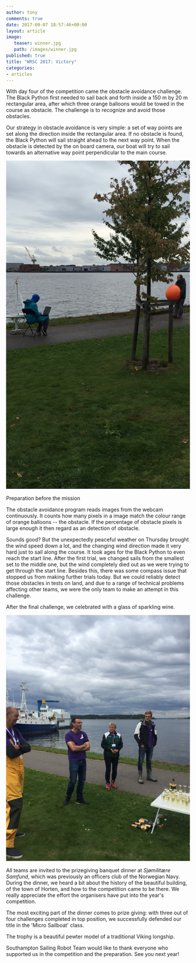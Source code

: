 ```yaml
---
author: tony
comments: true
date: 2017-09-07 18:57:46+00:00
layout: article
image:
   teaser: winner.jpg
   path: /images/winner.jpg
published: true
title: "WRSC 2017: Victory"
categories:
- articles
---
```


With day four of the competition came the obstacle avoidance challenge. The Black Python first needed to sail back and forth inside a 150 m by 20 m rectangular area, after which three orange balloons would be towed in the course as obstacle. The challenge is to recognize and avoid those obstacles.

Our strategy in obstacle avoidance is very simple: a set of way points are set along the direction inside the rectangular area. If no obstacle is found, the Black Python will sail straight ahead to the next way point. When the obstacle is detected by the on board camera, our boat will try to sail towards an alternative way point perpendicular to the main course.

![calibration and preparation](/images/obstacle-avoidance-prep.jpg)

Preparation before the mission

The obstacle avoidance program reads images from the webcam continuously. It counts how many pixels in a image match the colour range of orange balloons -- the obstacle. If the percentage of obstacle pixels is large enough it then regard as an detection of obstacle.

Sounds good? But the unexpectedly peaceful weather on Thursday brought the wind speed down a lot, and the changing wind direction made it very hard just to sail along the course. It took ages for the Black Python to even reach the start line. After the first trial, we changed sails from the smallest set to the middle one, but the wind completely died out as we were trying to get through the start line. Besides this, there was some compass issue that stopped us from making further trials today. But we could reliably detect those obstacles in tests on land, and due to a range of technical problems affecting other teams, we were the only team to make an attempt in this challenge.

After the final challenge, we celebrated with a glass of sparkling wine.

![sparkling wine](/images/celebration-wine.jpg)

All teams are invited to the prizegiving banquet dinner at *Sjømilitære Samfund*, which was previously an officers club of the Norwegian Navy. During the dinner, we heard a bit about the history of the beautiful building, of the town of Horten, and how to the competition came to be there. We really appreciate the effort the organisers have put into the year's competition.

The most exciting part of the dinner comes to prize giving: with three out of four challenges completed in top position, we successfully defended our title in the 'Micro Sailboat' class.

The trophy is a beautiful pewter model of a traditional Viking longship.

Southampton Sailing Robot Team would like to thank everyone who supported us in the competition and the preparation. See you next year!
